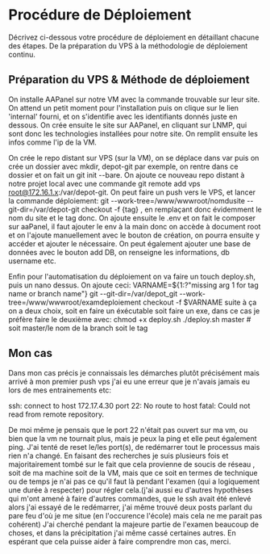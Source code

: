 # Procédure de Déploiement

Décrivez ci-dessous votre procédure de déploiement en détaillant chacune des étapes. De la préparation du VPS à la méthodologie de déploiement continu.

## Préparation du VPS & Méthode de déploiement

On installe AAPanel sur notre VM avec la commande trouvable sur leur site. On attend un petit moment pour l'installation puis on clique sur le lien 'internal' fourni, et on s'identifie avec les identifiants donnés juste en dessous.
On crée ensuite le site sur AAPanel, en cliquant sur LNMP, qui sont donc les technologies installées pour notre site.
On remplit ensuite les infos comme l'ip de la VM.

On crée le repo distant sur VPS (sur la VM), on se déplace dans var puis on crée un dossier avec mkdir, depot-git par exemple, on rentre dans ce dossier et on fait un git init --bare.
On ajoute ce nouveau repo distant à notre projet local avec une commande git remote add vps root@172.16.1.x:/var/depot-git.
On peut faire un push vers le VPS, et lancer la commande déploiement: git --work-tree=/www/wwwroot/nomdusite --git-dir=/var/depot-git checkout -f {tag} , en remplaçant donc évidemment le nom du site et le tag donc.
On ajoute ensuite le .env et on fait le composer sur aaPanel, il faut ajouter le env à la main donc on accède à document root et on l'ajoute manuellement avec le bouton de création, on pourra ensuite y accéder et ajouter le nécessaire.
On peut également ajouter une base de données avec le bouton add DB, on renseigne les informations, db username etc.

Enfin pour l'automatisation du déploiement on va faire un touch deploy.sh, puis un nano dessus. On ajoute ceci:
VARNAME=${1:?"missing arg 1 for tag name or branch name"}
git --git-dir=/var/depot_git --work-tree=/www/wwwroot/examdeploiement checkout -f $VARNAME
suite à ça on a deux choix, soit en faire un éxécutable soit faire un exe, dans ce cas je préfère faire le deuxième avec:
chmod +x deploy.sh
./deploy.sh master # soit master/le nom de la branch soit le tag

## Mon cas

Dans mon cas précis je connaissais les démarches plutôt précisément mais arrivé à mon premier push vps j'ai eu une erreur que je n'avais jamais eu lors de mes entrainements etc:

ssh: connect to host 172.17.4.30 port 22: No route to host
fatal: Could not read from remote repository.

De moi même je pensais que le port 22 n'était pas ouvert sur ma vm, ou bien que la vm ne tournait plus, mais je peux la ping et elle peut également ping. J'ai tenté de reset le/les port(s), de redémarrer tout le processus mais rien n'a changé. En faisant des recherches je suis plusieurs fois et majoritairement tombé sur le fait que cela provienne de soucis de réseau , soit de ma machine soit de la VM, mais que ce soit en termes de technique ou de temps je n'ai pas ce qu'il faut là pendant l'examen (qui a logiquement une durée à respecter) pour régler cela.(j'ai aussi eu d'autres hypothèses qui m'ont amené à faire d'autres commandes, que le ssh avait été enlevé alors j'ai essayé de le redémarrer, j'ai même trouvé deux posts parlant du pare feu d'où je me situe (en l'occurence l'école) mais cela ne me parait pas cohérent)
J'ai cherché pendant la majeure partie de l'examen beaucoup de choses, et dans la précipitation j'ai même cassé certaines autres.
En espérant que cela puisse aider à faire comprendre mon cas, merci.
